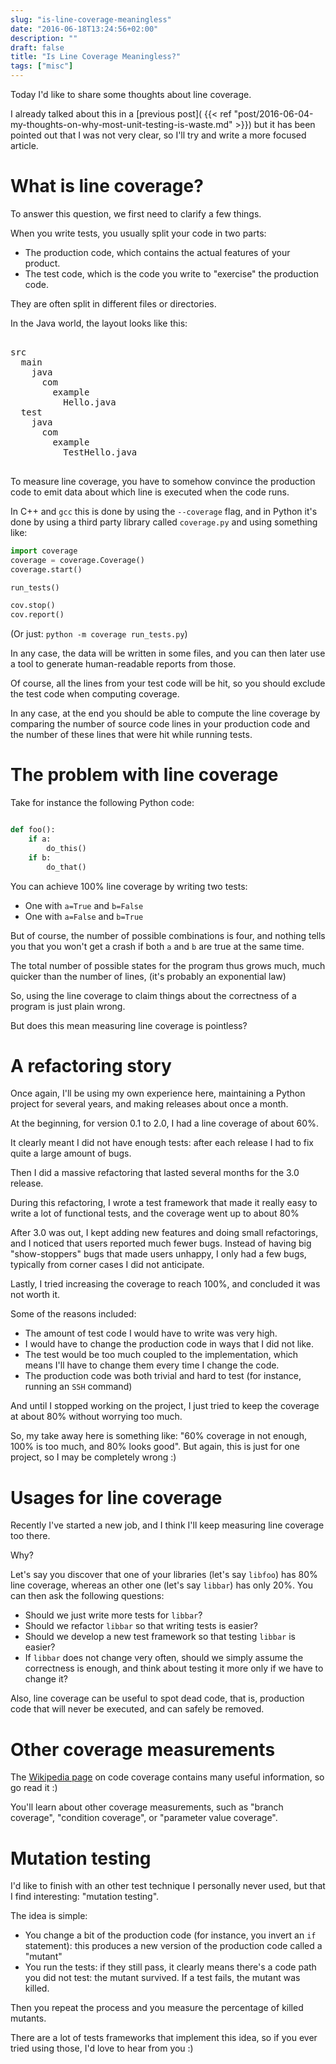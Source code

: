 ```yaml
---
slug: "is-line-coverage-meaningless"
date: "2016-06-18T13:24:56+02:00"
description: ""
draft: false
title: "Is Line Coverage Meaningless?"
tags: ["misc"]
---
```


Today I'd like to share some thoughts about line coverage.

I already talked about this in a [previous post](
{{< ref "post/2016-06-04-my-thoughts-on-why-most-unit-testing-is-waste.md" >}})
but it has been pointed out that I was not very clear, so I'll try
and write a more focused article.

<!--more-->

# What is line coverage?

To answer this question, we first need to clarify a few things.

When you write tests, you usually split your code in two parts:

* The production code, which contains the actual features of your product.
* The test code, which is the code you write to "exercise" the production code.

They are often split in different files or directories.

In the Java world, the layout looks like this:

<pre>

src
  main
    java
      com
        example
          Hello.java
  test
    java
      com
        example
          TestHello.java

</pre>

To measure line coverage, you have to somehow convince the production code
to emit data about which line is executed when the code runs.

In C++ and `gcc` this is done by using the `--coverage` flag, and in Python it's
done by using a third party library called `coverage.py` and using something
like:

```python
import coverage
coverage = coverage.Coverage()
coverage.start()

run_tests()

cov.stop()
cov.report()

```

(Or just: `python -m coverage run_tests.py`)

In any case, the data will be written in some files, and you can
then later use a tool to generate human-readable reports from those.

Of course, all the lines from your test code will be hit, so you should
exclude the test code when computing coverage.

In any case, at the end you should be able to compute the line coverage
by comparing the number of source code lines in your production code
and the number of these lines that were hit while running tests.


# The problem with line coverage

Take for instance the following Python code:

```python

def foo():
    if a:
        do_this()
    if b:
        do_that()
```

You can achieve 100% line coverage by writing two tests:

* One with `a=True` and `b=False`
* One with `a=False` and `b=True`

But of course, the number of possible combinations is four,
and nothing tells you that you won't get a crash if both `a` and
`b` are true at the same time.

The total number of possible states for the program thus grows
much, much quicker than the number of lines, (it's probably
an exponential law)

So, using the line coverage to claim things about the
correctness of a program is just plain wrong.

But does this mean measuring line coverage is pointless?

# A refactoring story

Once again, I'll be using my own experience here, maintaining a Python project
for several years, and making releases about once a month.

At the beginning, for version 0.1 to 2.0, I had a line coverage of about 60%.

It clearly meant I did not have enough tests: after each release I had to fix
quite a large amount of bugs.

Then I did a massive refactoring that lasted several months for the 3.0
release.

During this refactoring, I wrote a test framework that made it really easy to
write a lot of functional tests, and the coverage went up to about 80%

After 3.0 was out, I kept adding new features and doing small refactorings, and
I noticed that users reported much fewer bugs. Instead of having big
"show-stoppers" bugs that made users unhappy, I only had a few bugs,
typically from corner cases I did not anticipate.

Lastly, I tried increasing the coverage to reach 100%, and concluded it was not
worth it.

Some of the reasons included:

* The amount of test code I would have to write was very high.
* I would have to change the production code in ways that I
  did not like.
* The test would be too much coupled to the implementation, which means
  I'll have to change them every time I change the code.
* The production code was both trivial and hard to test (for instance,
  running an `SSH` command)

And until I stopped working on the project, I just tried to keep the coverage at
about 80% without worrying too much.

So, my take away here is something like: "60% coverage in not enough, 100% is
too much, and 80% looks good". But again, this is just for one project, so I may
be completely wrong :)

# Usages for line coverage

Recently I've started a new job, and I think I'll keep measuring line coverage
too there.

Why?

Let's say you discover that one of your libraries (let's say `libfoo`) has
80% line coverage, whereas an other one (let's say `libbar`) has only
20%. You can then ask the following questions:

* Should we just write more tests for `libbar`?
* Should we refactor `libbar` so that writing tests is easier?
* Should we develop a new test framework so that testing `libbar` is easier?
* If `libbar` does not change very often, should we simply assume the
  correctness is enough, and think about testing it more only if we have to
  change it?


Also, line coverage can be useful to spot dead code, that is, production code
that will never be executed, and can safely be removed.

# Other coverage measurements

The [Wikipedia page](https://en.wikipedia.org/wiki/Code_coverage) on code
coverage contains many useful information, so go read it :)

You'll learn about other coverage measurements, such as "branch coverage",
"condition coverage", or "parameter value coverage".

# Mutation testing

I'd like to finish with an other test technique I personally never used, but
that I find interesting: "mutation testing".

The idea is simple:

* You change a bit of the production code (for instance, you invert an `if`
  statement): this produces a new version of the production code called a
  "mutant"
* You run the tests: if they still pass, it clearly means there's a code path
  you did not test: the mutant survived. If a test fails, the mutant was killed.

Then you repeat the process and you measure the percentage of killed mutants.

There are a lot of tests frameworks that implement this idea, so if you ever
tried using those, I'd love to hear from you :)
